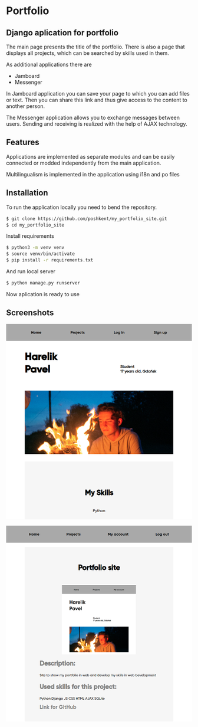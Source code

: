 # Portfolio
## Django aplication for portfolio

The main page presents the title of the portfolio.
There is also a page that displays all projects, which can be searched by skills used in them.

As additional applications there are
- Jamboard
- Messenger

In Jamboard application you can save your page to which you can add files or text.
Then you can share this link and thus give access to the content to another person.

The Messenger application allows you to exchange messages between users.
Sending and receiving is realized with the help of AJAX technology.


## Features

Applications are implemented as separate modules and can be easily connected or modded independently from the main application. 

Multilingualism is implemented in the application using i18n and po files


## Installation

To run the application locally you need to bend the repository.
```bash
$ git clone https://github.com/poshkent/my_portfolio_site.git 
$ cd my_portfolio_site
```
Install requirements
```bash
$ python3 -m venv venv
$ source venv/bin/activate
$ pip install -r requirements.txt
```
And run local server
```bash
$ python manage.py runserver
```
Now aplication is ready to use

## Screenshots

![Alt text](images/main_page.png "Main page")

![Alt text](images/projects_page.png "Projects page")
